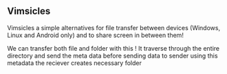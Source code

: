 ## Vimsicles

Vimsicles a simple alternatives for file transfer between devices (Windows, Linux and Android only) and to share screen in between them!

We can transfer both file and folder with this !
It traverse through the entire directory and send the meta data before sending data to sender using this metadata the reciever creates necessary folder 
